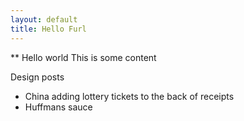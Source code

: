 ```yaml
---
layout: default
title: Hello Furl
---
```


** Hello world
This is some content

Design posts
 - China adding lottery tickets to the back of receipts
 - Huffmans sauce
